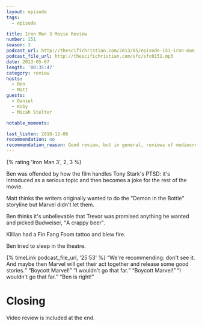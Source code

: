```yaml
---
layout: episode
tags:
  - episode

title: Iron Man 3 Movie Review
number: 151
season: 3
podcast_url: http://thescifichristian.com/2013/05/episode-151-iron-man-3-movie-review/
podcast_file_url: http://thescifichristian.com/sfc/sfc0151.mp3
date: 2013-05-07
length: '00:35:47'
category: review
hosts:
  - Ben
  - Matt
guests:
  - Daniel
  - Koby
  - Micah Stelter

notable_moments:

last_listen: 2018-12-06
recommendation: no
recommendation_reason: Good review, but in general, reviews of mediocre movies aren't super interesting.
---
```

{% rating 'Iron Man 3', 2, 3 %}

Ben was offended by how the film handles Tony Stark's PTSD: it's introduced as a serious topic and then becomes a joke for the rest of the movie. 

Matt thinks the writers originally wanted to do the "Demon in the Bottle" storyline but Marvel didn't let them.

Ben thinks it's unbelievable that Trevor was promised anything he wanted and picked Budweiser, <q class="ben inline">A crappy beer</q>.

Killian had a Fin Fang Foom tattoo and blew fire. 

Ben tried to sleep in the theatre.


<div class="quote">
  {% timeLink podcast_file_url, '25:53' %}
  <q class="matt">We're recommending: don't see it. And maybe then Marvel will get their act together and release some good stories.</q>
  <q class="ben">Boycott Marvel!</q>
  <q class="matt">I wouldn't go that far.</q>
  <q class="ben">Boycott Marvel!</q>
  <q class="matt">I wouldn't go that far.</q>
  <q class="ben">Ben is right!</q>
</div>


# Closing
Video review is included at the end.